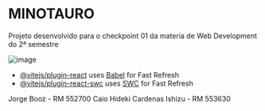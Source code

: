 # MINOTAURO

Projeto desenvolvido para o checkpoint 01 da materia de Web Development do 2ª semestre

![image](https://github.com/jorgebooz/Minotauro/assets/107008455/a5051019-7d84-41b9-8db3-8300513a97c9)


- [@vitejs/plugin-react](https://github.com/vitejs/vite-plugin-react/blob/main/packages/plugin-react/README.md) uses [Babel](https://babeljs.io/) for Fast Refresh
- [@vitejs/plugin-react-swc](https://github.com/vitejs/vite-plugin-react-swc) uses [SWC](https://swc.rs/) for Fast Refresh

Jorge Booz - RM 552700
Caio Hideki Cardenas Ishizu - RM 553630
